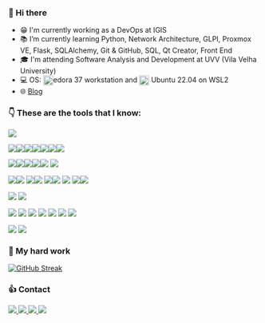 ### :wave: Hi there 

- :grin: I'm currently working as a DevOps at IGIS
- 📚 I’m currently learning Python, Network Architecture, GLPI, Proxmox VE, Flask, SQLAlchemy, Git & GitHub, SQL, Qt Creator, Front End  
- :mortar_board: I'm attending Software Analysis and Development at UVV (Vila Velha University)
- 💻 OS: <img align="center" alt="ph-Fedora" height="20" width="20" src="https://cdn.jsdelivr.net/gh/devicons/devicon/icons/fedora/fedora-plain.svg"/>edora 37 workstation and <img align="center" alt="ph-Ubuntu" height="20" width="20" src="https://cdn.jsdelivr.net/gh/devicons/devicon/icons/ubuntu/ubuntu-plain.svg"> Ubuntu 22.04 on WSL2
- 🌐 [Blog](https://phzsantos.github.io/) 

### :point_down: These are the tools that I know:

<img src="https://img.shields.io/badge/C-00599C?style=for-the-badge&logo=c&logoColor=white">

<img src="https://img.shields.io/badge/Python-3776AB?style=for-the-badge&logo=python&logoColor=white"><img src="https://img.shields.io/badge/Pandas-2C2D72?style=for-the-badge&logo=pandas&logoColor=white"><img src="https://img.shields.io/badge/-REQUESTS-lightgrey?style=for-the-badge"><img src="https://img.shields.io/badge/-BEAUTIFUL%20SOUP-blue?style=for-the-badge"><img src="https://img.shields.io/badge/Selenium-43B02A?style=for-the-badge&logo=Selenium&logoColor=white"><img src="https://img.shields.io/badge/flask-%23000000.svg?&style=for-the-badge&logo=flask&logoColor=white"><img src="https://img.shields.io/badge/jinja-%23B41717.svg?&style=for-the-badge&logo=jinja&logoColor=white">

<img src="https://img.shields.io/badge/HTML5-E34F26?style=for-the-badge&logo=html5&logoColor=white"><img src="https://img.shields.io/badge/CSS3-1572B6?style=for-the-badge&logo=css3&logoColor=white"><img src="https://img.shields.io/badge/javascript-%23F7DF1E.svg?&style=for-the-badge&logo=javascript&logoColor=black"><img src="https://img.shields.io/badge/jquery-%230769AD.svg?&style=for-the-badge&logo=jquery&logoColor=white"><img src="https://img.shields.io/badge/Sass-CC6699?style=for-the-badge&logo=sass&logoColor=white">
 <img src="https://img.shields.io/badge/Markdown-000000?style=for-the-badge&logo=markdown&logoColor=white">

<img src="https://img.shields.io/badge/Linux-FCC624?style=for-the-badge&logo=linux&logoColor=black"><img src="https://img.shields.io/badge/Fedora-294172?style=for-the-badge&logo=fedora&logoColor=white"> <img src="https://img.shields.io/badge/Linux-FCC624?style=for-the-badge&logo=linux&logoColor=black"><img src="https://img.shields.io/badge/proxmox-%23E57000.svg?&style=for-the-badge&logo=proxmox&logoColor=white"> <img src="https://img.shields.io/badge/Linux-FCC624?style=for-the-badge&logo=linux&logoColor=black"><img src="https://img.shields.io/badge/fortinet-%23EE3124.svg?&style=for-the-badge&logo=fortinet&logoColor=white"> <img src="https://img.shields.io/badge/-WINDOWS%2010-blue?style=for-the-badge&logo=windows"> <img src="https://img.shields.io/badge/-WSL2-blue?style=for-the-badge&logo=windows"><img src="https://img.shields.io/badge/Ubuntu-E95420?style=for-the-badge&logo=ubuntu&logoColor=white">

<img src="https://img.shields.io/badge/Oracle-F80000?style=for-the-badge&logo=Oracle&logoColor=white"> <img src="https://img.shields.io/badge/SQLite-07405E?style=for-the-badge&logo=sqlite&logoColor=white">

<img src="https://img.shields.io/badge/GNU%20Bash-4EAA25?style=for-the-badge&logo=GNU%20Bash&logoColor=white"> <img src="https://img.shields.io/badge/windows%20terminal-4D4D4D?style=for-the-badge&logo=windows%20terminal&logoColor=white"> <img src="https://img.shields.io/badge/GIT-E44C30?style=for-the-badge&logo=git&logoColor=white"> <img src ="https://img.shields.io/badge/github-%23121011.svg?style=for-the-badge&logo=github&logoColor=white"> <img src="https://img.shields.io/badge/Microsoft_Excel-217346?style=for-the-badge&logo=microsoft-excel&logoColor=white"> <img src="https://img.shields.io/badge/Adobe%20Photoshop-31A8FF?style=for-the-badge&logo=Adobe%20Photoshop&logoColor=black"> <img src="https://img.shields.io/badge/gimp-5C5543?style=for-the-badge&logo=gimp&logoColor=white"> 

<img src="https://img.shields.io/badge/VIM-%2311AB00.svg?&style=for-the-badge&logo=vim&logoColor=white"> <img src="https://img.shields.io/badge/VSCode-0078D4?style=for-the-badge&logo=visual%20studio%20code&logoColor=white">
### 💪 My hard work 

[![GitHub Streak](https://streak-stats.demolab.com?user=phzsantos&theme=python-dark&hide_border=true&border_radius=5&background=DD272700)](https://git.io/streak-stats)

### :thumbsup: Contact

<a href="https://resume.io/r/jVHSOopiU">
<img src="https://img.shields.io/badge/-RESUME.IO-lightgrey?style=for-the-badge&logo=about.me&logoColor=white" target="_blank">
</a>
<a href="https://linkedin.com/in/paulo-henrique-zanoteli-santos-758a2320a" target="_blank">
<img src="https://img.shields.io/badge/-LinkedIn-%230077B5?style=for-the-badge&logo=linkedin&logoColor=white" target="_blank">
</a>
<a href = "mailto:phzsantos2002@gmail.com">
<img src="https://img.shields.io/badge/-Gmail-%23333?style=for-the-badge&logo=gmail&logoColor=white" target="_blank">
</a>
<a href="https://www.youtube.com/c/phzsantos" target="_blank">
<img src="https://img.shields.io/badge/YouTube-FF0000?style=for-the-badge&logo=youtube&logoColor=white" target="_blank">
</a>
